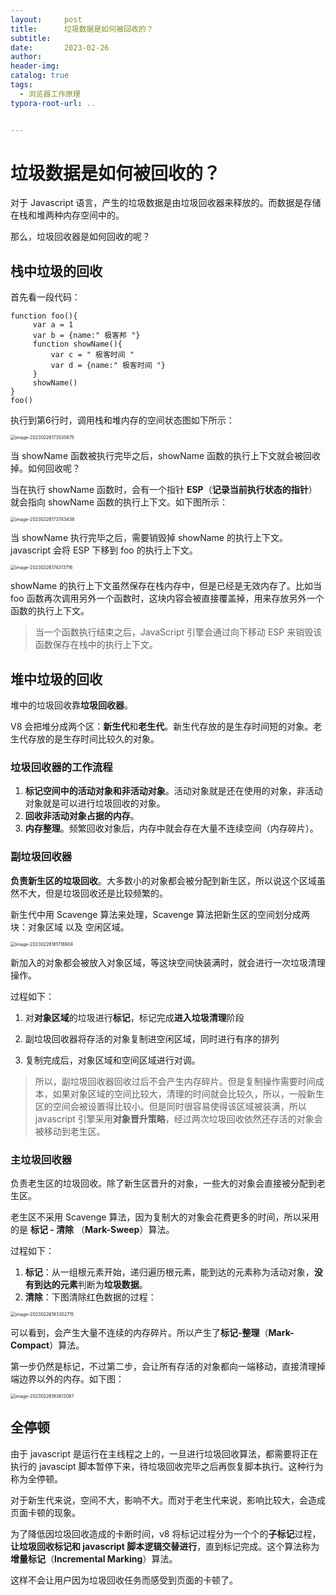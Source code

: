 ```yaml
---
layout:     post
title:      垃圾数据是如何被回收的？
subtitle:  
date:       2023-02-26
author:     
header-img: 
catalog: true
tags:
  - 浏览器工作原理
typora-root-url: ..


---
```


# 垃圾数据是如何被回收的？

对于 Javascript 语言，产生的垃圾数据是由垃圾回收器来释放的。而数据是存储在栈和堆两种内存空间中的。

那么，垃圾回收器是如何回收的呢？

## 栈中垃圾的回收

首先看一段代码：

```
function foo(){
     var a = 1
     var b = {name:" 极客邦 "}
     function showName(){
         var c = " 极客时间 "
         var d = {name:" 极客时间 "}
     }
     showName()
}
foo()
```

执行到第6行时，调用栈和堆内存的空间状态图如下所示：

<img src="/../img/postImage/image-20230226173530875.png" alt="image-20230226173530875" style="zoom:50%;" />

当 showName 函数被执行完毕之后，showName 函数的执行上下文就会被回收掉。如何回收呢？

当在执行 showName 函数时，会有一个指针 **ESP**（**记录当前执行状态的指针**）就会指向 showName 函数的执行上下文。如下图所示：

<img src="/../img/postImage/image-20230226173743438.png" alt="image-20230226173743438" style="zoom: 50%;" />

当 showName 执行完毕之后，需要销毁掉 showName 的执行上下文。javascript 会将 ESP 下移到 foo 的执行上下文。

<img src="/../img/postImage/image-20230226174313716.png" alt="image-20230226174313716" style="zoom:50%;" />

showName 的执行上下文虽然保存在栈内存中，但是已经是无效内存了。比如当 foo 函数再次调用另外一个函数时，这块内容会被直接覆盖掉，用来存放另外一个函数的执行上下文。

> 当一个函数执行结束之后，JavaScript 引擎会通过向下移动 ESP 来销毁该函数保存在栈中的执行上下文。



## 堆中垃圾的回收

堆中的垃圾回收靠**垃圾回收器**。

V8 会把堆分成两个区：**新生代**和**老生代**。新生代存放的是生存时间短的对象。老生代存放的是生存时间比较久的对象。



### 垃圾回收器的工作流程

1. **标记空间中的活动对象和非活动对象**。活动对象就是还在使用的对象，非活动对象就是可以进行垃圾回收的对象。
2. **回收非活动对象占据的内存**。
3. **内存整理**。频繁回收对象后，内存中就会存在大量不连续空间（内存碎片）。



### 副垃圾回收器

**负责新生区的垃圾回收**。大多数小的对象都会被分配到新生区，所以说这个区域虽然不大，但是垃圾回收还是比较频繁的。

新生代中用 Scavenge 算法来处理，Scavenge 算法把新生区的空间划分成两块：对象区域 以及 空闲区域。

<img src="/../img/postImage/image-20230226181718904.png" alt="image-20230226181718904" style="zoom:50%;" />

新加入的对象都会被放入对象区域，等这块空间快装满时，就会进行一次垃圾清理操作。

过程如下：

1. 对**对象区域**的垃圾进行**标记**，标记完成**进入垃圾清理**阶段

2. 副垃圾回收器将存活的对象复制进空闲区域，同时进行有序的排列

3. 复制完成后，对象区域和空间区域进行对调。

    

> 所以，副垃圾回收器回收过后不会产生内存碎片。但是复制操作需要时间成本，如果对象区域的空间比较大，清理的时间就会比较久，所以，一般新生区的空间会被设置得比较小。但是同时很容易使得该区域被装满，所以 javascript 引擎采用**对象晋升策略**，经过两次垃圾回收依然还存活的对象会被移动到老生区。



### 主垃圾回收器

负责老生区的垃圾回收。除了新生区晋升的对象，一些大的对象会直接被分配到老生区。

老生区不采用 Scavenge 算法，因为复制大的对象会花费更多的时间，所以采用的是 **标记 - 清除** （**Mark-Sweep**）算法。

过程如下：

1. **标记**：从一组根元素开始，递归遍历根元素，能到达的元素称为活动对象，**没有到达的元素**判断为**垃圾数据**。
2. **清除**：下图清除红色数据的过程：

<img src="/../img/postImage/image-20230226183302715.png" alt="image-20230226183302715" style="zoom: 50%;" />

可以看到，会产生大量不连续的内存碎片。所以产生了**标记-整理**（**Mark-Compact**）算法。

第一步仍然是标记，不过第二步，会让所有存活的对象都向一端移动，直接清理掉端边界以外的内存。如下图：

<img src="/../img/postImage/image-20230226183612087.png" alt="image-20230226183612087" style="zoom:50%;" />

## 全停顿

由于 javascript 是运行在主线程之上的，一旦进行垃圾回收算法，都需要将正在执行的 javascipt 脚本暂停下来，待垃圾回收完毕之后再恢复脚本执行。这种行为称为全停顿。

对于新生代来说，空间不大，影响不大。而对于老生代来说，影响比较大，会造成页面卡顿的现象。

为了降低因垃圾回收造成的卡断时间，v8 将标记过程分为一个个的**子标记**过程，**让垃圾回收标记和 javascript 脚本逻辑交替进行**，直到标记完成。这个算法称为**增量标记**（**Incremental Marking**）算法。

这样不会让用户因为垃圾回收任务而感受到页面的卡顿了。
